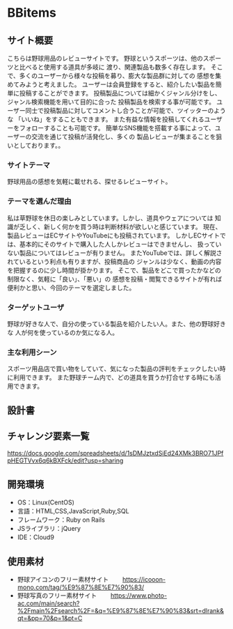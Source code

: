 # BBitems

## サイト概要
こちらは野球用品のレビューサイトです。
野球というスポーツは、他のスポーツと比べると使用する道具が多岐に
渡り、関連製品も数多く存在します。
そこで、多くのユーザーから様々な投稿を募り、膨大な製品群に対しての
感想を集めてみようと考えました。
ユーザーは会員登録をすると、紹介したい製品を簡単に投稿することができます。
投稿製品については細かくジャンル分けをし、ジャンル検索機能を用いて目的に合った
投稿製品を検索する事が可能です。
ユーザー同士で投稿製品に対してコメントし合うことが可能で、ツイッターのような
「いいね」をすることもできます。
また有益な情報を投稿してくれるユーザーをフォローすることも可能です。
簡単なSNS機能を搭載する事によって、ユーザーの交流を通じて投稿が活発化し、多くの
製品レビューが集まることを狙いとしております。。

### サイトテーマ
野球用品の感想を気軽に載せれる、探せるレビューサイト。

### テーマを選んだ理由
私は草野球を休日の楽しみとしています。しかし、道具やウェアについては
知識が乏しく、新しく何かを買う時は判断材料が欲しいと感じています。
現在、製品レビューはECサイトやYouTubeにも投稿されています。
しかしECサイトでは、基本的にそのサイトで購入した人しかレビューはできませんし、
扱っていない製品についてはレビューが有りません。
またYouTubeでは、詳しく解説されているという利点も有りますが、投稿商品の
ジャンルは少なく、動画の内容を把握するのに少し時間が掛かります。
そこで、製品をどこで買ったかなどの制限なく、気軽に「良い」、「悪い」の
感想を投稿・閲覧できるサイトが有れば便利かと思い、今回のテーマを選定しました。

### ターゲットユーザ
野球が好きな人で、自分の使っている製品を紹介したい人。また、他の野球好きな
人が何を使っているのか気になる人。

### 主な利用シーン
スポーツ用品店で買い物をしていて、気になった製品の評判をチェックしたい時に利用できます。
また野球チーム内で、どの道具を買うか打合せする時にも活用できます。


## 設計書

## チャレンジ要素一覧
https://docs.google.com/spreadsheets/d/1sDMJztxdSiEd24XMk3BRO71JPfpHEGTVvx6q6kBXFck/edit?usp=sharing

## 開発環境
- OS：Linux(CentOS)
- 言語：HTML,CSS,JavaScript,Ruby,SQL
- フレームワーク：Ruby on Rails
- JSライブラリ：jQuery
- IDE：Cloud9

## 使用素材
- 野球アイコンのフリー素材サイト
　　https://icooon-mono.com/tag/%E9%87%8E%E7%90%83/
- 野球写真のフリー素材サイト
　　https://www.photo-ac.com/main/search?%2Fmain%2Fsearch%2F=&q=%E9%87%8E%E7%90%83&srt=dlrank&qt=&pp=70&p=1&pt=C
